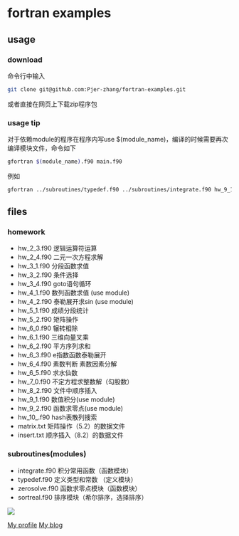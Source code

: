 # fortran examples
## usage
### download
命令行中输入
```bash
git clone git@github.com:Pjer-zhang/fortran-examples.git
````
或者直接在网页上下载zip程序包
### usage tip
对于依赖module的程序在程序内写use $(module_name)，编译的时候需要再次编译模块文件，命令如下
```bash
gfortran $(module_name).f90 main.f90
```
例如
```bash
gfortran ../subroutines/typedef.f90 ../subroutines/integrate.f90 hw_9_1.f90
```
## files
### homework
 - hw_2_3.f90 逻辑运算符运算
 - hw_2_4.f90 二元一次方程求解
 - hw_3_1.f90 分段函数求值
 - hw_3_2.f90 条件选择
 - hw_3_4.f90 goto语句循环
 - hw_4_1.f90 数列函数求值 (use module)
 - hw_4_2.f90 泰勒展开求sin (use module)
 - hw_5_1.f90 成绩分段统计
 - hw_5_2.f90 矩阵操作
 - hw_6_0.f90 辗转相除
 - hw_6_1.f90 三维向量叉乘
 - hw_6_2.f90 平方序列求和
 - hw_6_3.f90 e指数函数泰勒展开
 - hw_6_4.f90 素数判断 素数因素分解
 - hw_6_5.f90 求水仙数
 - hw_7_0.f90 不定方程求整数解（勾股数）
 - hw_8_2.f90 文件中顺序插入
 - hw_9_1.f90 数值积分(use module)
 - hw_9_2.f90 函数求零点(use module)
 - hw_10_.f90 hash表散列搜索
 - matrix.txt 矩阵操作（5.2）的数据文件
 - insert.txt 顺序插入（8.2）的数据文件


### subroutines(modules)
 - integrate.f90     积分常用函数（函数模块）
 - typedef.f90       定义类型和常数 （定义模块）
 - zerosolve.f90     函数求零点模块（函数模块）
 - sortreal.f90      排序模块（希尔排序，选择排序）

![](https://github.com/Pjer-zhang/fortran-examples/blob/master/image/web.png)

[My profile](http://home.ustc.edu.cn/~pjer1316)
[My blog](http://pjer.blog.ustc.edu.cn)
